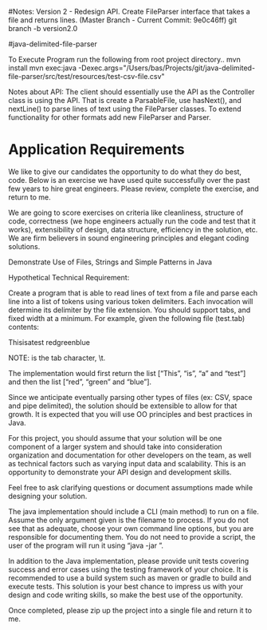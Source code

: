 #Notes:
Version 2 - Redesign API. Create FileParser interface that takes a file and returns lines.
(Master Branch - Current Commit: 9e0c46ff)
git branch -b version2.0

#java-delimited-file-parser

To Execute Program run the following from root project directory..
mvn install
mvn exec:java -Dexec.args="/Users/bas/Projects/git/java-delimited-file-parser/src/test/resources/test-csv-file.csv"

Notes about API:
The client should essentially use the API as the Controller class is using the API.
That is create a ParsableFile, use hasNext(), and nextLine() 
to parse lines of text using the FileParser classes.
To extend functionality for other formats add new FileParser and Parser.

# Application Requirements
We like to give our candidates the opportunity to do what they do best, code. Below is an exercise we have used quite successfully over the past few years to hire great engineers. Please review, complete the exercise, and return to me.

We are going to score exercises on criteria like cleanliness, structure of code, correctness (we hope engineers actually run the code and test that it works), extensibility of design, data structure, efficiency in the solution, etc. We are firm believers in sound engineering principles and elegant coding solutions.

Demonstrate Use of Files, Strings and Simple Patterns in Java

Hypothetical Technical Requirement:

Create a program that is able to read lines of text from a file and parse each line into a list of tokens using various token delimiters.  Each invocation will determine its delimiter by the file extension. You should support tabs, and fixed width at a minimum. For example, given the following file (test.tab) contents:

This<tab>is<tab>a<tab>test
red<tab>green<tab>blue

NOTE: <tab> is the tab character, \t.

The implementation would first return the list [“This”, “is”, “a” and “test”] and then the list [“red”, “green” and “blue”].

Since we anticipate eventually parsing other types of files (ex: CSV, space and pipe delimited), the solution should be extensible to allow for that growth.  It is expected that you will use OO principles and best practices in Java.  

For this project, you should assume that your solution will be one component of a larger system and should take into consideration organization and documentation for other developers on the team, as well as technical factors such as varying input data and scalability.  This is an opportunity to demonstrate your API design and development skills.  

Feel free to ask clarifying questions or document assumptions made while designing your solution.

The java implementation should include a CLI (main method) to run on a file.  Assume the only argument given is the filename to process. If you do not see that as adequate, choose your own command line options, but you are responsible for documenting them.  You do not need to provide a script, the user of the program will run it using “java -jar <jar> <args>”.

In addition to the Java implementation, please provide unit tests covering success and error cases using the testing framework of your choice.  It is recommended to use a build system such as maven or gradle to build and execute tests. This solution is your best chance to impress us with your design and code writing skills, so make the best use of the opportunity.   

Once completed, please zip up the project into a single file and return it to me.
